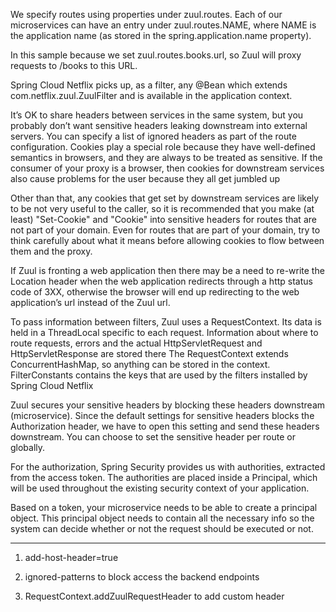 We specify routes using properties under zuul.routes. Each of our microservices can have an entry under zuul.routes.NAME, where NAME is the application name (as stored in the spring.application.name property).

In this sample because we set zuul.routes.books.url, so Zuul will proxy requests to /books to this URL.

 Spring Cloud Netflix picks up, as a filter, any @Bean which extends com.netflix.zuul.ZuulFilter and is available in the application context.

It’s OK to share headers between services in the same system, but you probably don’t want sensitive headers leaking downstream into external servers. You can specify a list of ignored headers as part of the route configuration. Cookies play a special role because they have well-defined semantics in browsers, and they are always to be treated as sensitive. If the consumer of your proxy is a browser, then cookies for downstream services also cause problems for the user because they all get jumbled up 

Other than that, any cookies that get set by downstream services are likely to be not very useful to the caller, so it is recommended that you make (at least) "Set-Cookie" and "Cookie" into sensitive headers for routes that are not part of your domain. Even for routes that are part of your domain, try to think carefully about what it means before allowing cookies to flow between them and the proxy.

If Zuul is fronting a web application then there may be a need to re-write the Location header when the web application redirects through a http status code of 3XX, otherwise the browser will end up redirecting to the web application’s url instead of the Zuul url.

To pass information between filters, Zuul uses a RequestContext. Its data is held in a ThreadLocal specific to each request. Information about where to route requests, errors and the actual HttpServletRequest and HttpServletResponse are stored there
The RequestContext extends ConcurrentHashMap, so anything can be stored in the context. FilterConstants contains the keys that are used by the filters installed by Spring Cloud Netflix

Zuul secures your sensitive headers by blocking these headers downstream (microservice). Since the default settings for sensitive headers blocks the Authorization header, we have to open this setting and send these headers downstream. You can choose to set the sensitive header per route or globally.

For the authorization, Spring Security provides us with authorities, extracted from the access token. The authorities are placed inside a Principal, which will be used throughout the existing security context of your application.

Based on a token, your microservice needs to be able to create a principal object. This principal object needs to contain all the necessary info so the system can decide whether or not the request should be executed or not.

--------

1. add-host-header=true

2. ignored-patterns to block access the backend endpoints 

3. RequestContext.addZuulRequestHeader to add custom header 

